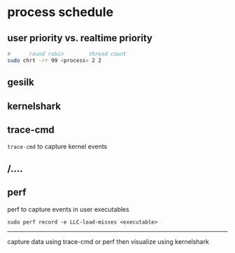 # process schedule

## user priority vs. realtime priority

``` bash
#      round robin        thread count
sudo chrt -rr 99 <process> 2 2
```

## gesilk


## kernelshark

## trace-cmd

`trace-cmd` to capture kernel events

## /....

## perf

perf to capture events in user executables

`sudo perf record -e LLC-load-misses <executable>`

----
capture data using trace-cmd or perf then visualize using kernelshark
